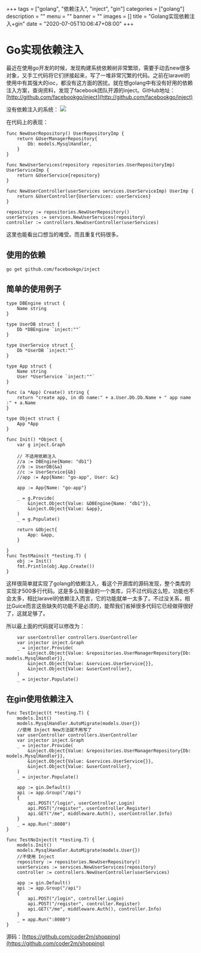 +++
tags = ["golang", "依赖注入", "inject", "gin"]
categories = ["golang"]
description = ""
menu = ""
banner = ""
images = []
title = "Golang实现依赖注入+gin"
date = "2020-07-05T10:06:47+08:00"
+++


# Go实现依赖注入

最近在使用go开发的时候，发现构建系统依赖树非常繁琐，需要手动去new很多对象，又手工代码将它们拼接起来，写了一堆非常冗繁的代码。之前在laravel的使用中有其强大的ioc，都没有这方面的困扰。就在想golang中有没有好用的依赖注入方案，查询资料，发现了facebook团队开源的inject。GitHub地址：[http://github.com/facebookgo/inject](http://github.com/facebookgo/inject)


没有依赖注入的系统：
![](https://oss.codery.cn/images/2021/03/20200709104638.png)

在代码上的表现：
```golang
func NewUserRepository() UserRepositoryImp {
	return &UserManagerRepository{
		Db: models.MysqlHandler,
	}
}

func NewUserServices(repository repositories.UserRepositoryImp) UserServiceImp {
	return &UserService{repository}
}

func NewUserController(userServices services.UserServiceImp) UserImp {
	return &UserController{UserServices: userServices}
}

repository := repositories.NewUserRepository()
userServices := services.NewUserServices(repository)
controller := controllers.NewUserController(userServices)

```

这里也能看出口想当的难受。而且重复代码很多。

## 使用的依赖
```golang
go get github.com/facebookgo/inject

```

## 简单的使用例子
```golang
type DBEngine struct {
	Name string
}

type UserDB struct {
	Db *DBEngine `inject:""`
}

type UserService struct {
	Db *UserDB `inject:""`
}

type App struct {
	Name string
	User *UserService `inject:""`
}

func (a *App) Create() string {
	return "create app, in db name:" + a.User.Db.Db.Name + " app name :" + a.Name
}

type Object struct {
	App *App
}

func Init() *Object {
	var g inject.Graph

	// 不适用依赖注入
	//a := DBEngine{Name: "db1"}
	//b := UserDB{&a}
	//c := UserService{&b}
	//app := App{Name: "go-app", User: &c}

	app := App{Name: "go-app"}

	_ = g.Provide(
		&inject.Object{Value: &DBEngine{Name: "db1"}},
		&inject.Object{Value: &app},
	)
	_ = g.Populate()

	return &Object{
		App: &app,
	}

}
func TestMains(t *testing.T) {
	obj := Init()
	fmt.Println(obj.App.Create())
}

```

这样很简单就实现了golang的依赖注入，看这个开源库的源码发现，整个类库的实现才500多行代码。这是多么轻量级的一个类库，只不过代码这么短，功能也不会太多，相比laravel的依赖注入而言，它的功能就单一太多了。不过没关系，相比Guice而言这些缺失的功能不是必须的，能帮我们省掉很多代码它已经做得很好了，这就足够了。


所以最上面的代码就可以修改为：
```golang
	var userController controllers.UserController
	var injector inject.Graph
	_ = injector.Provide(
		&inject.Object{Value: &repositories.UserManagerRepository{Db: models.MysqlHandler}},
		&inject.Object{Value: &services.UserService{}},
		&inject.Object{Value: &userController},
	)
	_ = injector.Populate()

```

## 在gin使用依赖注入

```golang
func TestInject(t *testing.T) {
	models.Init()
	models.MysqlHandler.AutoMigrate(models.User{})
	//使用 Inject New方法就不用写了
	var userController controllers.UserController
	var injector inject.Graph
	_ = injector.Provide(
		&inject.Object{Value: &repositories.UserManagerRepository{Db: models.MysqlHandler}},
		&inject.Object{Value: &services.UserService{}},
		&inject.Object{Value: &userController},
	)
	_ = injector.Populate()

	app := gin.Default()
	api := app.Group("/api")
	{
		api.POST("/login", userController.Login)
		api.POST("/register", userController.Register)
		api.GET("/me", middleware.Auth(), userController.Info)
	}
	_ = app.Run(":8080")
}

func TestNoInject(t *testing.T) {
	models.Init()
	models.MysqlHandler.AutoMigrate(models.User{})
	//不使用 Inject
	repository := repositories.NewUserRepository()
	userServices := services.NewUserServices(repository)
	controller := controllers.NewUserController(userServices)

	app := gin.Default()
	api := app.Group("/api")
	{
		api.POST("/login", controller.Login)
		api.POST("/register", controller.Register)
		api.GET("/me", middleware.Auth(), controller.Info)
	}
	_ = app.Run(":8080")
}

```

源码：[https://github.com/coder2m/shopping](https://github.com/coder2m/shopping)
